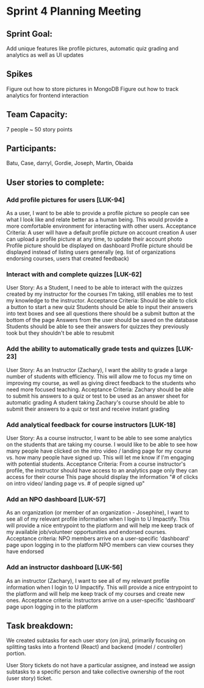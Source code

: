 # Sprint 4 Planning Meeting

## Sprint Goal:
Add unique features like profile pictures, automatic quiz grading and analytics as well as UI updates

## Spikes
Figure out how to store pictures in MongoDB
Figure out how to track analytics for frontend interaction

## Team Capacity:
7 people ~ 50 story points

## Participants:
Batu, Case, darryI, Gordie, Joseph, Martin, Obaida

## User stories to complete:
### Add profile pictures for users [LUK-94]
As a user, I want to be able to provide a profile picture so people can see what I look like and relate better as a human being. This would provide a more comfortable environment for interacting with other users.
Acceptance Criteria:
A user will have a default profile picture on account creation
A user can upload a profile picture at any time, to update their account photo
Profile picture should be displayed on dashboard
Profile picture should be displayed instead of listing users generally (eg. list of organizations endorsing courses, users that created feedback)

### Interact with and complete quizzes [LUK-62]
User Story:
As a Student, I need to be able to interact with the quizzes created by my instructor for the courses I'm taking, still enables me to test my knowledge to the instructor.
Acceptance Criteria:
Should be able to click a button to start a new quiz
Students should be able to input their answers into text boxes and see all questions
there should be a submit button at the bottom of the page 
Answers from the user should be saved on the database 
Students should be able to see their answers for quizzes they previously took but they shouldn't be able to resubmit

### Add the ability to automatically grade tests and quizzes [LUK-23]
User Story:
As an Instructor (Zachary), I want the ability to grade a large number of students with efficiency. This will allow me to focus my time on improving my course, as well as giving direct feedback to the students who need more focused teaching.
Acceptance Criteria:
Zachary should be able to submit his answers to a quiz or test to be used as an answer sheet for automatic grading
A student taking Zachary's course should be able to submit their answers to a quiz or test and receive instant grading

### Add analytical feedback for course instructors [LUK-18]
User Story:
As a course instructor, I want to be able to see some analytics on the students that are taking my course. I would like to be able to see how many people have clicked on the intro video / landing page for my course vs. how many people have signed up. This will let me know if I'm engaging with potential students.
Acceptance Criteria:
From a course instructor's profile, the instructor should have access to an analytics page only they can access for their course
This page should display the information "# of clicks on intro video/ landing page vs. # of people signed up"

### Add an NPO dashboard [LUK-57]
As an organization (or member of an organization - Josephine), I want to see all of my relevant profile information when I login to U Impactify. This will provide a nice entrypoint to the platform and will help me keep track of my available job/volunteer opportunities and endorsed courses.
Acceptance criteria:
NPO members arrive on a user-specific 'dashboard' page upon logging in to the platform
NPO members can view courses they have endorsed

### Add an instructor dashboard [LUK-56]
As an instructor (Zachary), I want to see all of my relevant profile information when I login to U Impactify. This will provide a nice entrypoint to the platform and will help me keep track of my courses and create new ones.
Acceptance criteria:
Instructors arrive on a user-specific 'dashboard' page upon logging in to the platform

## Task breakdown:
We created subtasks for each user story (on jira), primarily focusing on splitting tasks into a frontend (React) and backend (model / controller) portion. 
 
User Story tickets do not have a particular assignee, and instead we assign subtasks to a specific person and take collective ownership of the root (user story) ticket.
